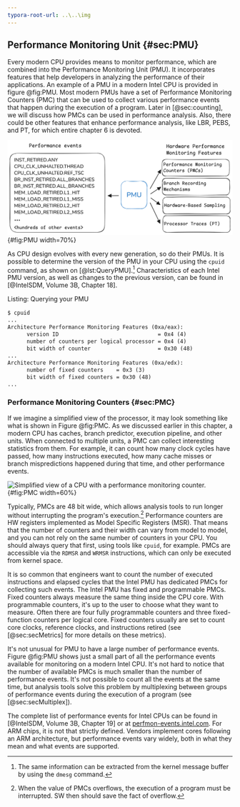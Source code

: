 ```yaml
---
typora-root-url: ..\..\img
---
```


## Performance Monitoring Unit {#sec:PMU}

Every modern CPU provides means to monitor performance, which are combined into the Performance Monitoring Unit (PMU). It incorporates features that help developers in analyzing the performance of their applications. An example of a PMU in a modern Intel CPU is provided in figure @fig:PMU. Most modern PMUs have a set of Performance Monitoring Counters (PMC) that can be used to collect various performance events that happen during the execution of a program. Later in [@sec:counting], we will discuss how PMCs can be used in performance analysis. Also, there could be other features that enhance performance analysis, like LBR, PEBS, and PT, for which entire chapter 6 is devoted.

![Performance Monitoring Unit of a modern Intel CPU.](../../img/uarch/PMU.png){#fig:PMU width=70%}

As CPU design evolves with every new generation, so do their PMUs. It is possible to determine the version of the PMU in your CPU using the `cpuid` command, as shown on [@lst:QueryPMU].[^1] Characteristics of each Intel PMU version, as well as changes to the previous version, can be found in [@IntelSDM, Volume 3B, Chapter 18].

Listing: Querying your PMU

~~~~ {#lst:QueryPMU .bash}
$ cpuid
...
Architecture Performance Monitoring Features (0xa/eax):
      version ID                               = 0x4 (4)
      number of counters per logical processor = 0x4 (4)
      bit width of counter                     = 0x30 (48)
...
Architecture Performance Monitoring Features (0xa/edx):
      number of fixed counters    = 0x3 (3)
      bit width of fixed counters = 0x30 (48)
...
~~~~~~~~~~~~~~~~~~~~~~~~~~~~~~~~~~~~~~~~~~~~~~~~~

### Performance Monitoring Counters {#sec:PMC}

If we imagine a simplified view of the processor, it may look something like what is shown in Figure @fig:PMC. As we discussed earlier in this chapter, a modern CPU has caches, branch predictor, execution pipeline, and other units. When connected to multiple units, a PMC can collect interesting statistics from them. For example, it can count how many clock cycles have passed, how many instructions executed, how many cache misses or branch mispredictions happened during that time, and other performance events.

![Simplified view of a CPU with a performance monitoring counter.](../../img/uarch/PMC.png){#fig:PMC width=60%}

Typically, PMCs are 48 bit wide, which allows analysis tools to run longer without interrupting the program's execution.[^2] Performance counters are HW registers implemented as Model Specific Registers (MSR). That means that the number of counters and their width can vary from model to model, and you can not rely on the same number of counters in your CPU. You should always query that first, using tools like `cpuid`, for example. PMCs are accessible via the `RDMSR` and `WRMSR` instructions, which can only be executed from kernel space.

It is so common that engineers want to count the number of executed instructions and elapsed cycles that the Intel PMU has dedicated PMCs for collecting such events. The Intel PMU has fixed and programmable PMCs. Fixed counters always measure the same thing inside the CPU core. With programmable counters, it's up to the user to choose what they want to measure. Often there are four fully programmable counters and three fixed-function counters per logical core. Fixed counters usually are set to count core clocks, reference clocks, and instructions retired (see [@sec:secMetrics] for more details on these metrics).

It's not unusual for PMU to have a large number of performance events. Figure @fig:PMU shows just a small part of all the performance events available for monitoring on a modern Intel CPU. It's not hard to notice that the number of available PMCs is much smaller than the number of performance events. It's not possible to count all the events at the same time, but analysis tools solve this problem by multiplexing between groups of performance events during the execution of a program (see [@sec:secMultiplex]). 

The complete list of performance events for Intel CPUs can be found in [@IntelSDM, Volume 3B, Chapter 19] or at [perfmon-events.intel.com](https://perfmon-events.intel.com/). For ARM chips, it is not that strictly defined. Vendors implement cores following an ARM architecture, but performance events vary widely, both in what they mean and what events are supported.

[^1]: The same information can be extracted from the kernel message buffer by using the `dmesg` command.
[^2]: When the value of PMCs overflows, the execution of a program must be interrupted. SW then should save the fact of overflow.
